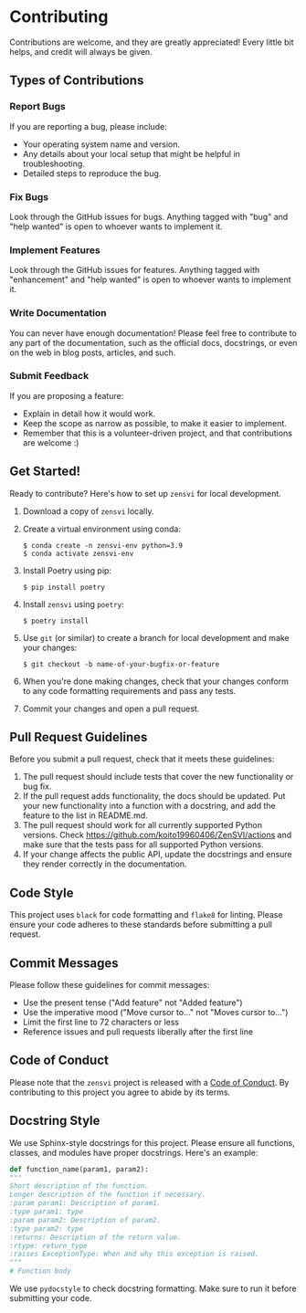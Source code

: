 # Contributing

Contributions are welcome, and they are greatly appreciated! Every little bit
helps, and credit will always be given.

## Types of Contributions

### Report Bugs

If you are reporting a bug, please include:

* Your operating system name and version.
* Any details about your local setup that might be helpful in troubleshooting.
* Detailed steps to reproduce the bug.

### Fix Bugs

Look through the GitHub issues for bugs. Anything tagged with "bug" and "help
wanted" is open to whoever wants to implement it.

### Implement Features

Look through the GitHub issues for features. Anything tagged with "enhancement"
and "help wanted" is open to whoever wants to implement it.

### Write Documentation

You can never have enough documentation! Please feel free to contribute to any
part of the documentation, such as the official docs, docstrings, or even
on the web in blog posts, articles, and such.

### Submit Feedback

If you are proposing a feature:

* Explain in detail how it would work.
* Keep the scope as narrow as possible, to make it easier to implement.
* Remember that this is a volunteer-driven project, and that contributions
  are welcome :)

## Get Started!

Ready to contribute? Here's how to set up `zensvi` for local development.

1. Download a copy of `zensvi` locally.

2. Create a virtual environment using conda:

    ```console
    $ conda create -n zensvi-env python=3.9
    $ conda activate zensvi-env
    ```

3. Install Poetry using pip:

    ```console
    $ pip install poetry
    ```

4. Install `zensvi` using `poetry`:

    ```console
    $ poetry install
    ```

5. Use `git` (or similar) to create a branch for local development and make your changes:

    ```console
    $ git checkout -b name-of-your-bugfix-or-feature
    ```

4. When you're done making changes, check that your changes conform to any code formatting requirements and pass any tests.

5. Commit your changes and open a pull request.

## Pull Request Guidelines

Before you submit a pull request, check that it meets these guidelines:

1. The pull request should include tests that cover the new functionality or bug fix.
2. If the pull request adds functionality, the docs should be updated. Put your new functionality into a function with a docstring, and add the feature to the list in README.md.
3. The pull request should work for all currently supported Python versions. Check https://github.com/koito19960406/ZenSVI/actions and make sure that the tests pass for all supported Python versions.
4. If your change affects the public API, update the docstrings and ensure they render correctly in the documentation.

## Code Style

This project uses `black` for code formatting and `flake8` for linting. Please ensure your code adheres to these standards before submitting a pull request.

## Commit Messages

Please follow these guidelines for commit messages:

- Use the present tense ("Add feature" not "Added feature")
- Use the imperative mood ("Move cursor to..." not "Moves cursor to...")
- Limit the first line to 72 characters or less
- Reference issues and pull requests liberally after the first line

## Code of Conduct

Please note that the `zensvi` project is released with a [Code of Conduct](CONDUCT.md). By contributing to this project you agree to abide by its terms.

## Docstring Style

We use Sphinx-style docstrings for this project. Please ensure all functions, classes, and modules have proper docstrings. Here's an example:

```python
def function_name(param1, param2):
"""
Short description of the function.
Longer description of the function if necessary.
:param param1: Description of param1.
:type param1: type
:param param2: Description of param2.
:type param2: type
:returns: Description of the return value.
:rtype: return_type
:raises ExceptionType: When and why this exception is raised.
"""
# Function body
```

We use `pydocstyle` to check docstring formatting. Make sure to run it before submitting your code.
